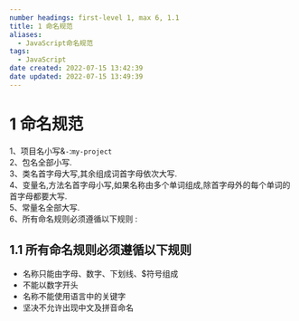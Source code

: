 ```yaml
---
number headings: first-level 1, max 6, 1.1
title: 1 命名规范
aliases: 
  - JavaScript命名规范
tags: 
  - JavaScript
date created: 2022-07-15 13:42:39
date updated: 2022-07-15 13:49:39
---
```


# 1 命名规范

1、项目名小写&`-`:`my-project`  
2、包名全部小写.  
3、类名首字母大写,其余组成词首字母依次大写.  
4、变量名,方法名首字母小写,如果名称由多个单词组成,除首字母外的每个单词的首字母都要大写.  
5、常量名全部大写.  
6、所有命名规则必须遵循以下规则 :

## 1.1 所有命名规则必须遵循以下规则

- 名称只能由字母、数字、下划线、$符号组成
- 不能以数字开头
- 名称不能使用语言中的关键字
- 坚决不允许出现中文及拼音命名
